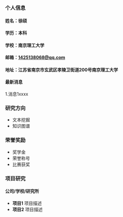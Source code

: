 ### 个人信息
#### 姓名：徐硕
#### 学历：本科
#### 学校：南京理工大学
#### 邮箱：1425138068@qq.com
#### 地址：江苏省南京市玄武区孝陵卫街道200号南京理工大学

#### 最新消息
1.消息1xxxx

### 研究方向
- 文本挖掘
- 知识图谱

### 荣誉奖励
- 奖学金
- 荣誉称号
- 比赛获奖

### 项目研究
#### 公司/学校/研究所
- **项目1**
项目描述
- **项目2**
项目描述

